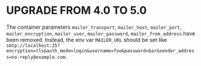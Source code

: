 # UPGRADE FROM 4.0 TO 5.0

The container parameters `mailer_transport`, `mailer_host`, `mailer_port`, `mailer_encryption`, `mailer_user`, `mailer_password`, `mailer_from_address` have been removed. Instead, the env var `MAILER_URL` should be set like `smtp://localhost:25?encryption=tls&auth_mode=login&username=foo&password=bar&sender_address=no-reply@example.com`.
